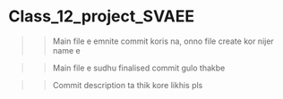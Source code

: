 # Class_12_project_SVAEE

>> Main file e emnite commit koris na, onno file create kor nijer name e

>> Main file e sudhu finalised commit gulo thakbe

>> Commit description ta thik kore likhis pls
